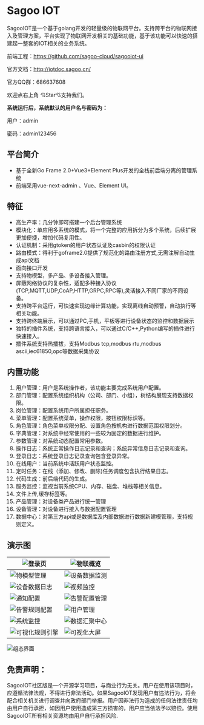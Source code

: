 Sagoo IOT
========

SagooIOT是一个基于golang开发的轻量级的物联网平台。支持跨平台的物联网接入及管理方案，平台实现了物联网开发相关的基础功能，基于该功能可以快速的搭建起一整套的IOT相关的业务系统。

前端工程：https://github.com/sagoo-cloud/sagooiot-ui

官方文档：http://iotdoc.sagoo.cn/

官方QQ群：686637608

欢迎点右上角 💘Star💘支持我们。



**系统运行后，系统默认的用户名与密码为：**

用户：admin

密码：admin123456


## 平台简介
* 基于全新Go Frame 2.0+Vue3+Element Plus开发的全栈前后端分离的管理系统
* 前端采用vue-next-admin 、Vue、Element UI。

## 特征
* 高生产率：几分钟即可搭建一个后台管理系统
* 模块化：单应用多系统的模式，将一个完整的应用拆分为多个系统，后续扩展更加便捷，增加代码复用性。
* 认证机制：采用gtoken的用户状态认证及casbin的权限认证
* 路由模式：得利于goframe2.0提供了规范化的路由注册方式,无需注解自动生成api文档
* 面向接口开发
* 支持物模型，多产品、多设备接入管理。
* 屏蔽网络协议的复杂性，适配多种接入协议(TCP,MQTT,UDP,CoAP,HTTP,GRPC,RPC等),灵活接入不同厂家的不同设备。
* 支持跨平台运行，可快速实现边缘计算功能，实现离线自动预警，自动执行等相关功能。
* 支持跨终端展示，可以通过PC,手机，平板等进行设备状态的监控和数据展示
* 独特的插件系统，支持跨语言接入，可以通过C/C++,Python编写的插件进行快速接入。
* 插件系统支持热插拔，支持Modbus tcp,modbus rtu,modbus ascii,iec61850,opc等数据采集协议


## 内置功能

1.  用户管理：用户是系统操作者，该功能主要完成系统用户配置。
2.  部门管理：配置系统组织机构（公司、部门、小组），树结构展现支持数据权限。
3.  岗位管理：配置系统用户所属担任职务。
4.  菜单管理：配置系统菜单，操作权限，按钮权限标识等。
5.  角色管理：角色菜单权限分配、设置角色按机构进行数据范围权限划分。
6.  字典管理：对系统中经常使用的一些较为固定的数据进行维护。
7.  参数管理：对系统动态配置常用参数。
8.  操作日志：系统正常操作日志记录和查询；系统异常信息日志记录和查询。
9. 登录日志：系统登录日志记录查询包含登录异常。
10. 在线用户：当前系统中活跃用户状态监控。
11. 定时任务：在线（添加、修改、删除)任务调度包含执行结果日志。
12. 代码生成：前后端代码的生成。
13. 服务监控：监视当前系统CPU、内存、磁盘、堆栈等相关信息。
14. 文件上传,缓存标签等。
15. 产品管理：对设备类产品进行统一管理
16. 设备管理：对设备进行接入与数据配置管理
17. 数据中心：对第三方api或是数据库及内部数据进行数据新建模管理，支持规则定义。

## 演示图

| ![登录页](https://iotdoc.sagoo.cn/imgs/demo/01.png)     | ![物联概览](https://iotdoc.sagoo.cn/imgs/demo/02.png) |
|------------------------------------------------------|----------------------------------------------------|
| ![物模型管理](https://iotdoc.sagoo.cn/imgs/demo/03.png) | ![设备数据监测](https://iotdoc.sagoo.cn/imgs/demo/04.png) |
| ![设备数据日志](https://iotdoc.sagoo.cn/imgs/demo/05.png) | ![视频监控](https://iotdoc.sagoo.cn/imgs/demo/08.png) |
| ![通知配置](https://iotdoc.sagoo.cn/imgs/demo/09.png) | ![告警配置管理](https://iotdoc.sagoo.cn/imgs/demo/10.png) |
| ![告警规则配置](https://iotdoc.sagoo.cn/imgs/demo/11.png) | ![用户管理](https://iotdoc.sagoo.cn/imgs/demo/12.png) |
| ![系统监控](https://iotdoc.sagoo.cn/imgs/demo/13.png) | ![数据汇聚中心](https://iotdoc.sagoo.cn/imgs/demo/14.png) |
| ![可视化规则引擎](https://iotdoc.sagoo.cn/imgs/demo/07.png) | ![可视化大屏](https://iotdoc.sagoo.cn/imgs/demo/06.png) |

![组态界面](https://iotdoc.sagoo.cn/imgs/configure.jpg)


## 免责声明：

SagooIOT社区版是一个开源学习项目，与商业行为无关。用户在使用该项目时，应遵循法律法规，不得进行非法活动。如果SagooIOT发现用户有违法行为，将会配合相关机关进行调查并向政府部门举报。用户因非法行为造成的任何法律责任均由用户自行承担，如因用户使用造成第三方损害的，用户应当依法予以赔偿。使用SagooIOT所有相关资源均由用户自行承担风险.